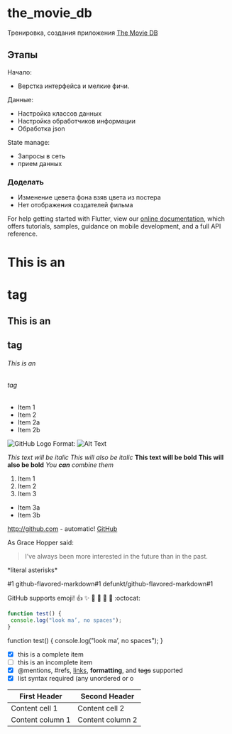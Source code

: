 # the_movie_db

Тренировка, создания приложения [The Movie DB](https://www.themoviedb.org/)

## Этапы

Начало:
- Верстка интерфейса и мелкие фичи.

Данные:
- Настройка классов данных
- Настройка обработчиков информации
- Обработка json

State manage:
- Запросы в сеть
- прием данных 


### Доделать
- Изменение цевета фона взяв цвета из постера
- Нет отображения создателей фильма 
<!-- - [Lab: Write your first Flutter app](https://flutter.dev/docs/get-started/codelab)
- [Cookbook: Useful Flutter samples](https://flutter.dev/docs/cookbook) -->

For help getting started with Flutter, view our
[online documentation](https://flutter.dev/docs), which offers tutorials,
samples, guidance on mobile development, and a full API reference.

# This is an <h1> tag
## This is an <h2> tag
###### This is an <h6> tag

* Item 1
* Item 2
 * Item 2a
 * Item 2b
 
 ![GitHub Logo](/images/logo.png)
Format: ![Alt Text](url)

*This text will be italic*
_This will also be italic_
**This text will be bold**
__This will also be bold__
*You **can** combine them*

1. Item 1
2. Item 2
3. Item 3
 * Item 3a
 * Item 3b

 http://github.com - automatic!
[GitHub](http://github.com)

As Grace Hopper said:
> I’ve always been more interested
> in the future than in the past.

\*literal asterisks\*

#1
github-flavored-markdown#1
defunkt/github-flavored-markdown#1

GitHub supports emoji!
:+1: :sparkles: :camel: :tada:
:rocket: :metal: :octocat:

```javascript
function test() {
 console.log("look ma’, no spaces");
}
```

function test() {
 console.log("look ma’, no spaces");
}

- [x] this is a complete item
- [ ] this is an incomplete item
- [x] @mentions, #refs, [links](),
**formatting**, and <del>tags</del>
supported
- [x] list syntax required (any
unordered or o

First Header | Second Header
------------ | -------------
Content cell 1 | Content cell 2
Content column 1 | Content column 2
